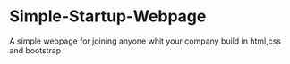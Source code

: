 # Simple-Startup-Webpage
A simple webpage for joining anyone whit your company build in html,css and bootstrap
